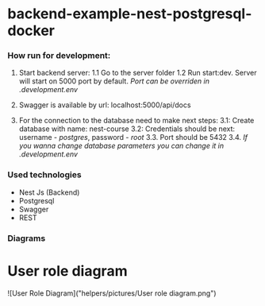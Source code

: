 # backend-example-nest-postgresql-docker

### How run for development:

1. Start backend server:
   1.1 Go to the server folder
   1.2 Run start:dev. Server will start on 5000 port by default. *Port can be overriden in .development.env*

2. Swagger is available by url: localhost:5000/api/docs

3. For the connection to the database need to make next steps:
   3.1: Create database with name: nest-course
   3.2: Credentials should be next: username - *postgres*, password - *root*
   3.3. Port should be 5432
   3.4. *If you wanna change database parameters you can change it in .development.env*

### Used technologies

* Nest Js (Backend)
* Postgresql
* Swagger
* REST

### Diagrams

# User role diagram

![User Role Diagram]("helpers/pictures/User role diagram.png")
